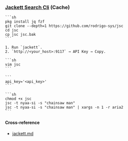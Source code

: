 ### [Jackett Search Cli](https://github.com/rodrigo-sys/jsc) (Cache)

````{tab} Termux
```sh
pkg install jq fzf
git clone --depth=1 https://github.com/rodrigo-sys/jsc
cd jsc
cp jsc jsc.bak
```

1. Run `jackett`.
2. `http://<your_host>:9117` → API Key → Copy.

```sh
vim jsc
```

```
api_key='<api_key>'
```

```sh
chmod +x jsc
jsc -t nyaa-si -s "chainsaw man"
jsc -t nyaa-si -s "chainsaw man" | xargs -n 1 -r aria2
```
````

#### Cross-reference

- [jackett.md](https://scillidan.github.io/notes/serve/jackett.html)